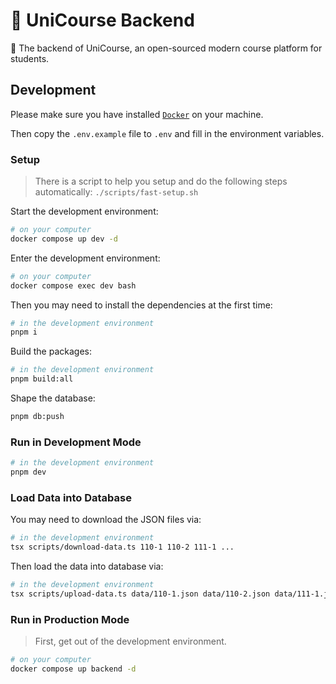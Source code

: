 # 🦄 UniCourse Backend

🦄 The backend of UniCourse, an open-sourced modern course platform for students.

## Development

Please make sure you have installed [`Docker`](https://docs.docker.com/get-docker/) on your machine.

Then copy the `.env.example` file to `.env` and fill in the environment variables.

### Setup

> There is a script to help you setup and do the following steps automatically:
> `./scripts/fast-setup.sh`

Start the development environment:

```sh
# on your computer
docker compose up dev -d
```

Enter the development environment:

```sh
# on your computer
docker compose exec dev bash
```

Then you may need to install the dependencies at the first time:

```sh
# in the development environment
pnpm i
```

Build the packages:

```sh
# in the development environment
pnpm build:all
```

Shape the database:

```sh
pnpm db:push
```

### Run in Development Mode

```sh
# in the development environment
pnpm dev
```

### Load Data into Database

You may need to download the JSON files via:

```sh
# in the development environment
tsx scripts/download-data.ts 110-1 110-2 111-1 ...
```

Then load the data into database via:

```sh
# in the development environment
tsx scripts/upload-data.ts data/110-1.json data/110-2.json data/111-1.json ...
```

### Run in Production Mode

> First, get out of the development environment.

```sh
# on your computer
docker compose up backend -d
```
